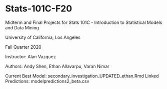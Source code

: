 # Stats-101C-F20
Midterm and Final Projects for Stats 101C - Introduction to Statistical Models and Data Mining

University of California, Los Angeles

Fall Quarter 2020

Instructor: Alan Vazquez

Authors: Andy Shen, Ethan Allavarpu, Varan Nimar

Current Best Model: secondary_investigation_UPDATED_ethan.Rmd
Linked Predictions: modelpredictions2_beta.csv
